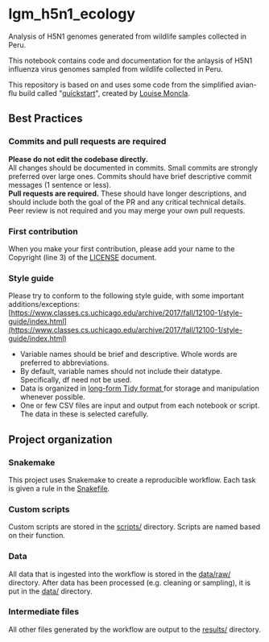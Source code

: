 # lgm_h5n1_ecology
Analysis of H5N1 genomes generated from wildlife samples collected in Peru.

This notebook contains code and documentation for the anlaysis of H5N1 influenza virus genomes sampled from wildlife collected in Peru.

This repository is based on and uses some code from the simplified avian-flu build called "[quickstart](https://github.com/nextstrain/avian-flu/tree/master/quickstart-build)", created by [Louise Moncla](https://lmoncla.github.io/monclalab/).

## Best Practices
### Commits and pull requests are required
**Please do not edit the codebase directly.**  
All changes should be documented in commits. Small commits are strongly preferred over large ones. Commits should have brief descriptive commit messages (1 sentence or less).   
**Pull requests are required.** These should have longer descriptions, and should include both the goal of the PR and any critical technical details. Peer review is not required and you may merge your own pull requests.

### First contribution
When you make your first contribution, please add your name to the Copyright (line 3) of the [LICENSE](./LICENSE) document.

### Style guide
Please try to conform to the following style guide, with some important additions/exceptions: [https://www.classes.cs.uchicago.edu/archive/2017/fall/12100-1/style-guide/index.html](https://www.classes.cs.uchicago.edu/archive/2017/fall/12100-1/style-guide/index.html)

- Variable names should be brief and descriptive. Whole words are preferred to abbreviations.
- By default, variable names should not include their datatype. Specifically, df need not be used.
- Data is organized in [long-form Tidy format ](https://kiwidamien.github.io/what-is-tidy-data.html) for storage and manipulation whenever possible.
- One or few CSV files are input and output from each notebook or script. The data in these is selected carefully.

## Project organization
### Snakemake
This project uses Snakemake to create a reproducible workflow. Each task is given a rule in the [Snakefile](./Snakefile).

### Custom scripts
Custom scripts are stored in the [scripts/](./scripts/) directory. Scripts are named based on their function.

### Data
All data that is ingested into the workflow is stored in the [data/raw/](./data/raw/) directory. After data has been processed (e.g. cleaning or sampling), it is put in the [data/](./data/) directory.

### Intermediate files
All other files generated by the workflow are output to the [results/](./results/) directory.